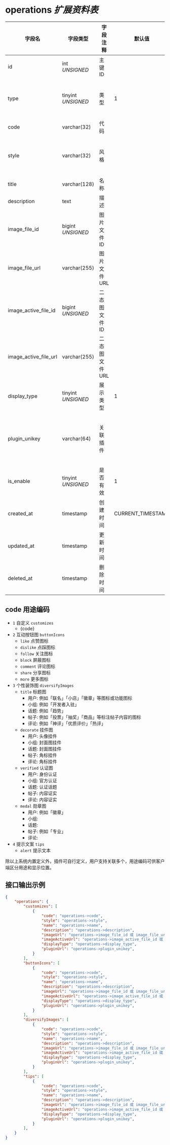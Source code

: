# operations *扩展资料表*

| 字段名 | 字段类型 | 字段注释 | 默认值 | 可空 | 备注 |
| --- | --- | --- | --- | --- | --- |
| id | int *UNSIGNED* | 主键 ID |  | NO | 自动递赠 |
| type | tinyint *UNSIGNED* | 类型 | 1 | NO | 1.自定义 / 2.互动按钮图 / 3.勋章图标 / 4.提示文案 |
| code | varchar(32) | 代码 |  | NO | 纯小写英文 |
| style | varchar(32) | 风格 |  | NO | primary / secondary / success / danger / warning / info |
| title | varchar(128) | 名称 |  | YES | **多语言**  |
| description | text | 描述 |  | YES | **多语言** |
| image_file_id | bigint *UNSIGNED* | 图片文件 ID |  | YES | 关联字段 [files->id](../systems/files.md) |
| image_file_url | varchar(255) | 图片文件 URL |  | YES |  |
| image_active_file_id | bigint *UNSIGNED* | 二态图文件 ID |  | YES | 关联字段 [files->id](../systems/files.md) |
| image_active_file_url | varchar(255) | 二态图文件 URL |  | YES |  |
| display_type | tinyint *UNSIGNED* | 展示类型 | 1 | NO | 1.基础 / 2.功能（插件） |
| plugin_unikey | varchar(64) | 关联插件 |  | NO | 关联字段 [plugins->unikey](../plugins/plugins.md)<br>哪个插件创建的，也是功能用途的插件页 |
| is_enable | tinyint *UNSIGNED* | 是否有效 | 1 | NO | 0.无效 / 1.有效 |
| created_at | timestamp | 创建时间 | CURRENT_TIMESTAMP | NO |  |
| updated_at | timestamp | 更新时间 |  | YES |  |
| deleted_at | timestamp | 删除时间 |  | YES |  |

## code 用途编码

- `1` 自定义 `customizes`
    - {code}
- `2` 互动按钮图 `buttonIcons`
    - `like` 点赞图标
    - `dislike` 点踩图标
    - `follow` 关注图标
    - `block` 屏蔽图标
    - `comment` 评论图标
    - `share` 分享图标
    - `more` 更多图标
- `3` 个性装饰图 `diversifyImages`
    - `title` 标题图
        - 用户: 例如「联名」「小店」「徽章」等图标或功能图标
        - 小组: 例如「开发者入驻」
        - 话题: 例如「趋势」
        - 帖子: 例如「投票」「抽奖」「商品」等标注帖子内容的图标
        - 评论: 例如「神评」「优质评价」「热评」
    - `decorate` 挂件图
        - 用户: 头像挂件
        - 小组: 封面图挂件
        - 话题: 封面图挂件
        - 帖子: 角标挂件
        - 评论: 角标挂件
    - `verified` 认证图
        - 用户: 身份认证
        - 小组: 官方认证
        - 话题: 认证话题
        - 帖子: 内容证实
        - 评论: 内容证实
    - `medal` 勋章图
        - 用户: 例如「徽章」
        - 小组:
        - 话题:
        - 帖子: 例如「专业」
        - 评论:
- `4` 提示文案 `tips`
    - `alert` 提示文本

除以上系统内置定义外，插件可自行定义，用户支持关联多个，用途编码可供客户端区分用途和显示位置。

## 接口输出示例

```json
{
    "operations": {
        "customizes": [
            {
                "code": "operations->code",
                "style": "operations->style",
                "name": "operations->name",
                "description": "operations->description",
                "imageUrl": "operations->image_file_id 或 image_file_url",
                "imageActiveUrl": "operations->image_active_file_id 或 image_active_file_url",
                "displayType": "operations->display_type",
                "pluginUrl": "operations->plugin_unikey",
            }
        ],
        "buttonIcons": [
            {
                "code": "operations->code",
                "style": "operations->style",
                "name": "operations->name",
                "description": "operations->description",
                "imageUrl": "operations->image_file_id 或 image_file_url",
                "imageActiveUrl": "operations->image_active_file_id 或 image_active_file_url",
                "displayType": "operations->display_type",
                "pluginUrl": "operations->plugin_unikey",
            }
        ],
        "diversifyImages": [
            {
                "code": "operations->code",
                "style": "operations->style",
                "name": "operations->name",
                "description": "operations->description",
                "imageUrl": "operations->image_file_id 或 image_file_url",
                "imageActiveUrl": "operations->image_active_file_id 或 image_active_file_url",
                "displayType": "operations->display_type",
                "pluginUrl": "operations->plugin_unikey",
            }
        ],
        "tips": [
            {
                "code": "operations->code",
                "style": "operations->style",
                "name": "operations->name",
                "description": "operations->description",
                "imageUrl": "operations->image_file_id 或 image_file_url",
                "imageActiveUrl": "operations->image_active_file_id 或 image_active_file_url",
                "displayType": "operations->display_type",
                "pluginUrl": "operations->plugin_unikey",
            }
        ],
    }
}
```
